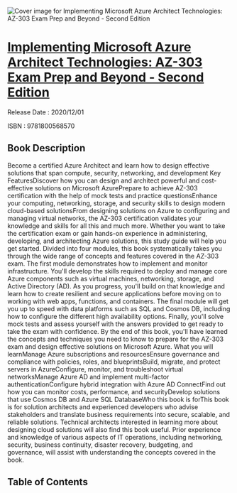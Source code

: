 ![Cover image for Implementing Microsoft Azure Architect Technologies: AZ-303 Exam Prep and Beyond - Second Edition](https://imgdetail.ebookreading.net/cover/cover/202109/EB9781800568570.jpg)

[Implementing Microsoft Azure Architect Technologies: AZ-303 Exam Prep and Beyond - Second Edition](https://ebookreading.net/view/book/Implementing+Microsoft+Azure+Architect+Technologies%3A+AZ-303+Exam+Prep+and+Beyond+-+Second+Edition-EB9781800568570_1.html "Implementing Microsoft Azure Architect Technologies: AZ-303 Exam Prep and Beyond - Second Edition")
====================================================================================================================

Release Date : 2020/12/01

ISBN : 9781800568570

Book Description
-----------------

Become a certified Azure Architect and learn how to design effective solutions that span compute, security, networking, and development
Key FeaturesDiscover how you can design and architect powerful and cost-effective solutions on Microsoft AzurePrepare to achieve AZ-303 certification with the help of mock tests and practice questionsEnhance your computing, networking, storage, and security skills to design modern cloud-based solutionsFrom designing solutions on Azure to configuring and managing virtual networks, the AZ-303 certification validates your knowledge and skills for all this and much more. Whether you want to take the certification exam or gain hands-on experience in administering, developing, and architecting Azure solutions, this study guide will help you get started.
Divided into four modules, this book systematically takes you through the wide range of concepts and features covered in the AZ-303 exam. The first module demonstrates how to implement and monitor infrastructure. You'll develop the skills required to deploy and manage core Azure components such as virtual machines, networking, storage, and Active Directory (AD). As you progress, you'll build on that knowledge and learn how to create resilient and secure applications before moving on to working with web apps, functions, and containers. The final module will get you up to speed with data platforms such as SQL and Cosmos DB, including how to configure the different high availability options. Finally, you'll solve mock tests and assess yourself with the answers provided to get ready to take the exam with confidence.
By the end of this book, you'll have learned the concepts and techniques you need to know to prepare for the AZ-303 exam and design effective solutions on Microsoft Azure.
What you will learnManage Azure subscriptions and resourcesEnsure governance and compliance with policies, roles, and blueprintsBuild, migrate, and protect servers in AzureConfigure, monitor, and troubleshoot virtual networksManage Azure AD and implement multi-factor authenticationConfigure hybrid integration with Azure AD ConnectFind out how you can monitor costs, performance, and securityDevelop solutions that use Cosmos DB and Azure SQL DatabaseWho this book is forThis book is for solution architects and experienced developers who advise stakeholders and translate business requirements into secure, scalable, and reliable solutions. Technical architects interested in learning more about designing cloud solutions will also find this book useful. Prior experience and knowledge of various aspects of IT operations, including networking, security, business continuity, disaster recovery, budgeting, and governance, will assist with understanding the concepts covered in the book.


Table of Contents
-----------------

